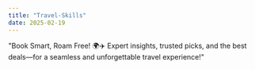 ```yaml
---
title: "Travel-Skills"
date: 2025-02-19
---
```


"Book Smart, Roam Free! 🌍✈️
Expert insights, trusted picks, and the best deals—for a seamless and unforgettable travel experience!"
